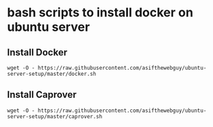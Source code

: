 # bash scripts to install docker on ubuntu server

## Install Docker

`wget -O - https://raw.githubusercontent.com/asifthewebguy/ubuntu-server-setup/master/docker.sh`

## Install Caprover

`wget -O - https://raw.githubusercontent.com/asifthewebguy/ubuntu-server-setup/master/caprover.sh`
